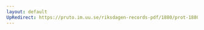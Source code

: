 ```yaml
---
layout: default
UpRedirect: https://pruto.im.uu.se/riksdagen-records-pdf/1880/prot-1880--ak--046/prot-1880--ak--046_030.pdf
---
```

